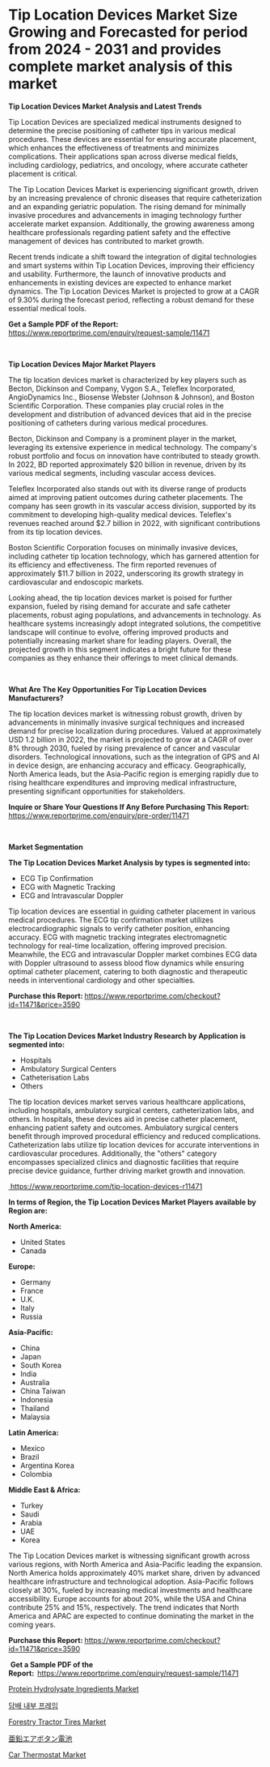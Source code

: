 <p><h1>Tip Location Devices Market Size Growing and Forecasted for period from 2024 - 2031 and provides complete market analysis of this market</h1></p><p><strong>Tip Location Devices Market Analysis and Latest Trends</strong></p>
<p><p>Tip Location Devices are specialized medical instruments designed to determine the precise positioning of catheter tips in various medical procedures. These devices are essential for ensuring accurate placement, which enhances the effectiveness of treatments and minimizes complications. Their applications span across diverse medical fields, including cardiology, pediatrics, and oncology, where accurate catheter placement is critical.</p><p>The Tip Location Devices Market is experiencing significant growth, driven by an increasing prevalence of chronic diseases that require catheterization and an expanding geriatric population. The rising demand for minimally invasive procedures and advancements in imaging technology further accelerate market expansion. Additionally, the growing awareness among healthcare professionals regarding patient safety and the effective management of devices has contributed to market growth.</p><p>Recent trends indicate a shift toward the integration of digital technologies and smart systems within Tip Location Devices, improving their efficiency and usability. Furthermore, the launch of innovative products and enhancements in existing devices are expected to enhance market dynamics. The Tip Location Devices Market is projected to grow at a CAGR of 9.30% during the forecast period, reflecting a robust demand for these essential medical tools.</p></p>
<p><strong>Get a Sample PDF of the Report:&nbsp;</strong> <a href="https://www.reportprime.com/enquiry/request-sample/11471">https://www.reportprime.com/enquiry/request-sample/11471</a></p>
<p>&nbsp;</p>
<p><strong>Tip Location Devices Major Market Players</strong></p>
<p><p>The tip location devices market is characterized by key players such as Becton, Dickinson and Company, Vygon S.A., Teleflex Incorporated, AngioDynamics Inc., Biosense Webster (Johnson & Johnson), and Boston Scientific Corporation. These companies play crucial roles in the development and distribution of advanced devices that aid in the precise positioning of catheters during various medical procedures.</p><p>Becton, Dickinson and Company is a prominent player in the market, leveraging its extensive experience in medical technology. The company's robust portfolio and focus on innovation have contributed to steady growth. In 2022, BD reported approximately $20 billion in revenue, driven by its various medical segments, including vascular access devices.</p><p>Teleflex Incorporated also stands out with its diverse range of products aimed at improving patient outcomes during catheter placements. The company has seen growth in its vascular access division, supported by its commitment to developing high-quality medical devices. Teleflex's revenues reached around $2.7 billion in 2022, with significant contributions from its tip location devices.</p><p>Boston Scientific Corporation focuses on minimally invasive devices, including catheter tip location technology, which has garnered attention for its efficiency and effectiveness. The firm reported revenues of approximately $11.7 billion in 2022, underscoring its growth strategy in cardiovascular and endoscopic markets.</p><p>Looking ahead, the tip location devices market is poised for further expansion, fueled by rising demand for accurate and safe catheter placements, robust aging populations, and advancements in technology. As healthcare systems increasingly adopt integrated solutions, the competitive landscape will continue to evolve, offering improved products and potentially increasing market share for leading players. Overall, the projected growth in this segment indicates a bright future for these companies as they enhance their offerings to meet clinical demands.</p></p>
<p>&nbsp;</p>
<p><strong>What Are The Key Opportunities For Tip Location Devices Manufacturers?</strong></p>
<p><p>The tip location devices market is witnessing robust growth, driven by advancements in minimally invasive surgical techniques and increased demand for precise localization during procedures. Valued at approximately USD 1.2 billion in 2022, the market is projected to grow at a CAGR of over 8% through 2030, fueled by rising prevalence of cancer and vascular disorders. Technological innovations, such as the integration of GPS and AI in device design, are enhancing accuracy and efficacy. Geographically, North America leads, but the Asia-Pacific region is emerging rapidly due to rising healthcare expenditures and improving medical infrastructure, presenting significant opportunities for stakeholders.</p></p>
<p><strong>Inquire or Share Your Questions If Any Before Purchasing This Report:</strong> <a href="https://www.reportprime.com/enquiry/pre-order/11471">https://www.reportprime.com/enquiry/pre-order/11471</a></p>
<p>&nbsp;</p>
<p><strong>Market Segmentation</strong></p>
<p><strong>The Tip Location Devices Market Analysis by types is segmented into:</strong></p>
<p><ul><li>ECG Tip Confirmation</li><li>ECG with Magnetic Tracking</li><li>ECG and Intravascular Doppler</li></ul></p>
<p><p>Tip location devices are essential in guiding catheter placement in various medical procedures. The ECG tip confirmation market utilizes electrocardiographic signals to verify catheter position, enhancing accuracy. ECG with magnetic tracking integrates electromagnetic technology for real-time localization, offering improved precision. Meanwhile, the ECG and intravascular Doppler market combines ECG data with Doppler ultrasound to assess blood flow dynamics while ensuring optimal catheter placement, catering to both diagnostic and therapeutic needs in interventional cardiology and other specialties.</p></p>
<p><strong>Purchase this Report:&nbsp;</strong><a href="https://www.reportprime.com/checkout?id=11471&price=3590">https://www.reportprime.com/checkout?id=11471&price=3590</a></p>
<p>&nbsp;</p>
<p><strong>The Tip Location Devices Market Industry Research by Application is segmented into:</strong></p>
<p><ul><li>Hospitals</li><li>Ambulatory Surgical Centers</li><li>Catheterisation Labs</li><li>Others</li></ul></p>
<p><p>The tip location devices market serves various healthcare applications, including hospitals, ambulatory surgical centers, catheterization labs, and others. In hospitals, these devices aid in precise catheter placement, enhancing patient safety and outcomes. Ambulatory surgical centers benefit through improved procedural efficiency and reduced complications. Catheterization labs utilize tip location devices for accurate interventions in cardiovascular procedures. Additionally, the "others" category encompasses specialized clinics and diagnostic facilities that require precise device guidance, further driving market growth and innovation.</p></p>
<p><a href="https://www.reportprime.com/tip-location-devices-r11471">&nbsp;https://www.reportprime.com/tip-location-devices-r11471</a></p>
<p><strong>In terms of Region, the Tip Location Devices Market Players available by Region are:</strong></p>
<p>
    <p> <strong> North America: </strong>
        <ul>
            <li>United States</li>
            <li>Canada</li>
        </ul>
        </p> 
    <p> <strong> Europe: </strong>
        <ul>
            <li>Germany</li>
            <li>France</li>
            <li>U.K.</li>
            <li>Italy</li>
            <li>Russia</li>
        </ul>
        </p> 
    <p> <strong> Asia-Pacific: </strong>
        <ul>
            <li>China</li>
            <li>Japan</li>
            <li>South Korea</li>
            <li>India</li>
            <li>Australia</li>
            <li>China Taiwan</li>
            <li>Indonesia</li>
            <li>Thailand</li>
            <li>Malaysia</li>
        </ul>
        </p> 
    <p> <strong> Latin America: </strong>
        <ul>
            <li>Mexico</li>
            <li>Brazil</li>
            <li>Argentina Korea</li>
            <li>Colombia</li>
        </ul>
        </p> 
    <p> <strong> Middle East & Africa: </strong>
        <ul>
            <li>Turkey</li>
            <li>Saudi</li>
            <li>Arabia</li>
            <li>UAE</li>
            <li>Korea</li>
        </ul>
    </p>
    </p>
<p><p>The Tip Location Devices market is witnessing significant growth across various regions, with North America and Asia-Pacific leading the expansion. North America holds approximately 40% market share, driven by advanced healthcare infrastructure and technological adoption. Asia-Pacific follows closely at 30%, fueled by increasing medical investments and healthcare accessibility. Europe accounts for about 20%, while the USA and China contribute 25% and 15%, respectively. The trend indicates that North America and APAC are expected to continue dominating the market in the coming years.</p></p>
<p><strong>Purchase this Report: </strong><a href="https://www.reportprime.com/checkout?id=11471&price=3590">https://www.reportprime.com/checkout?id=11471&price=3590</a></p>
<p>&nbsp;<strong>Get a Sample PDF of the Report:&nbsp;&nbsp;</strong><a href="https://www.reportprime.com/enquiry/request-sample/11471">https://www.reportprime.com/enquiry/request-sample/11471</a></p>
<p><strong></strong></p>
<p><p><a href="https://medium.com/@jacobwilkins67/the-growth-of-the-protein-hydrolysate-ingredients-market-has-been-significant-driven-by-various-be533a44308d">Protein Hydrolysate Ingredients Market</a></p><p><a href="https://medium.com/@chungcameron76/cigarette-inner-frame-market-%EC%9D%98-%EA%B8%80%EB%A1%9C%EB%B2%8C-%EC%8B%9C%EC%9E%A5-%EA%B0%9C%EC%9A%94%EB%8A%94-%EC%A0%84-%EC%84%B8%EA%B3%84-%EB%B0%8F-%EC%A3%BC%EC%9A%94-%EC%8B%9C%EC%9E%A5%EC%9D%98-%EC%82%B0%EC%97%85%EC%97%90-%EC%98%81%ED%96%A5%EC%9D%84-%EB%AF%B8%EC%B9%98%EB%8A%94-%EC%A3%BC%EC%9A%94-%ED%8A%B8%EB%A0%8C%EB%93%9C%EC%97%90-%EB%8C%80%ED%95%9C-%EB%8F%85%ED%8A%B9%ED%95%9C-%EA%B4%80%EC%A0%90%EC%9D%84-%EC%A0%9C%EA%B3%B5%ED%95%A9%EB%8B%88%EB%8B%A4-67118d26fce3">담배 내부 프레임</a></p><p><a href="https://medium.com/@nedaaracarrol/forestry-tractor-tires-market-global-market-trends-and-market-forecast-2024-2031-b18f2febf066">Forestry Tractor Tires Market</a></p><p><a href="https://medium.com/@uyjtuy6/zinc-air-button-battery-market-%E3%81%AE%E3%82%B0%E3%83%AD%E3%83%BC%E3%83%90%E3%83%AB%E5%B8%82%E5%A0%B4%E6%A6%82%E8%A6%81%E3%81%AF-%E4%B8%96%E7%95%8C%E3%81%8A%E3%82%88%E3%81%B3%E4%B8%BB%E8%A6%81%E5%B8%82%E5%A0%B4%E3%81%AB%E3%81%8A%E3%81%91%E3%82%8B%E6%A5%AD%E7%95%8C%E3%81%AB%E5%BD%B1%E9%9F%BF%E3%82%92%E4%B8%8E%E3%81%88%E3%82%8B%E4%B8%BB%E8%A6%81%E3%81%AA%E3%83%88%E3%83%AC%E3%83%B3%E3%83%89%E3%81%AB%E3%81%A4%E3%81%84%E3%81%A6-%E7%8B%AC%E8%87%AA%E3%81%AE%E8%A6%96%E7%82%B9%E3%82%92%E6%8F%90%E4%BE%9B%E3%81%97%E3%81%BE%E3%81%99-43e960cf219a">亜鉛エアボタン電池</a></p><p><a href="https://issuu.com/reportprime-2/docs/car-thermostat-market-size-2030.ppt_7ff4a77d7f17f2">Car Thermostat Market</a></p></p>